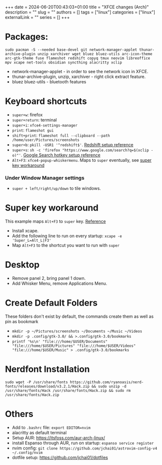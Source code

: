+++ 
date = 2024-06-20T00:43:03+01:00
title = "XFCE changes (Arch)"
description = ""
slug = ""
authors = []
tags = ["linux"]
categories = ["linux"]
externalLink = ""
series = []
+++

# Packages:

`sudo pacman -S --needed base-devel git network-manager-applet thunar-archive-plugin unzip xarchiver wget bluez bluez-utils arc-icon-theme arc-gtk-theme fuse flameshot redshift copyq tmux neovim libreoffice mpv xcape net-tools obsidian syncthing alacritty xclip`

- network-manager-applet - in order to see the network icon in XFCE.
- thunar-archive-plugin, unzip, xarchiver - right click extract feature.
- bluez bluez-utils - bluetooth features

# Keyboard shortcuts

- `super+w`: firefox
- `super+return`: terminal
- `super+i`: `xfce4-settings-manager`
- `print`: `flameshot gui`
- `shift+print`: `flameshot full --clipboard --path /home/user/Pictures/screenshots`
- `super+b`: `pkill -USR1 '^redshift$'`. [Redshift setup reference](/posts/redshift/)
- `super+s`: `sh -c 'firefox "https://www.google.com/search?q=$(xclip -o)"'`. [Google Search hotkey setup reference](/posts/google-search-highlighted-text/)
- `Alt+F3`: `xfce4-popup-whiskermenu`. Maps to `super` eventually, see [super key workaround](#super-key-workaround "jumps to super key workaround")

### Under Window Manager settings

- `super + left/right/up/down` to tile windows.

# Super key workaround

This example maps `Alt+F3` to `super` key. [Reference](https://www.reddit.com/r/xfce/comments/jr6y3s/problems_using_the_super_key_for_keyboard/)

- Install xcape.
- Add the following line to run on every startup: `xcape -e 'Super_L=Alt_L|F3'`
- Map `Alt+F3` to the shortcut you want to run with `super`

# Desktop

- Remove panel 2, bring panel 1 down.
- Add Whisker Menu, remove Applications Menu.

# Create Default Folders

These folders don't exist by default, the commands create them as well as pin as bookmark

- `mkdir -p ~/Pictures/screenshots ~/Documents ~/Music ~/Videos`
- `mkdir -p .config/gtk-3.0/ && >.config/gtk-3.0/bookmarks`
- `printf '%s\n' "file:///home/$USER/Documents" "file:///home/$USER/Pictures" "file:///home/$USER/Videos" "file:///home/$USER/Music" > .config/gtk-3.0/bookmarks`

# Nerdfont Installation

```
sudo wget -P /usr/share/fonts https://github.com/ryanoasis/nerd-fonts/releases/download/v3.2.1/Hack.zip && sudo unzip -d /usr/share/fonts/Hack /usr/share/fonts/Hack.zip && sudo rm /usr/share/fonts/Hack.zip
```

# Others

- Add to `.bashrc` file: `export EDITOR=nvim`
- alacritty as default terminal
- Setup AUR: https://itsfoss.com/aur-arch-linux/
- install Espanso through AUR, run on startup: `espanso service register`
- nvim config: `git clone https://github.com/jchai01/astrovim-config-v4 ~/.config/nvim`
- dotfile setup: https://github.com/jchai01/dotfiles
